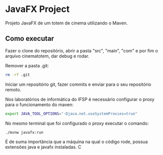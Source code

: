 # JavaFX Project
Projeto JavaFX de um totem de cinema utilizando o Maven.

## Como executar

Fazer o clone do repositório, abrir a pasta "src", "main", "com" e por fim o arquivo cinematotem, dar debug e rodar.

Remover a pasta .git:
```bash
rm -rf .git
```

Iniciar um repositório git, fazer commits e enviar para o seu repositório remoto.


Nos laboratórios de informática do IFSP é necessário configurar o proxy para o funcionamento do maven:

```bash
export JAVA_TOOL_OPTIONS="-Djava.net.useSystemProxies=true"
```

No mesmo terminal que foi configurado o proxy executar o comando:
```bash
./mvnw javafx:run
```
É de suma importância que a máquina na qual o código rode, possua extensões java e javafx instaladas. C
